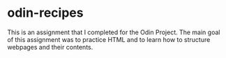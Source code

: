 # odin-recipes
This is an assignment that I completed for the Odin Project. The main goal of this assignment was to practice HTML and to learn how to structure webpages and their contents. 
